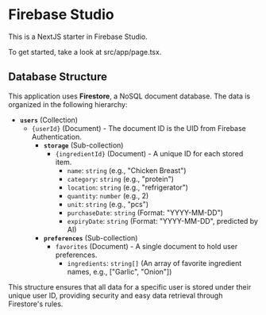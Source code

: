 # Firebase Studio

This is a NextJS starter in Firebase Studio.

To get started, take a look at src/app/page.tsx.

## Database Structure

This application uses **Firestore**, a NoSQL document database. The data is organized in the following hierarchy:

*   **`users`** (Collection)
    *   `{userId}` (Document) - The document ID is the UID from Firebase Authentication.
        *   **`storage`** (Sub-collection)
            *   `{ingredientId}` (Document) - A unique ID for each stored item.
                *   `name`: `string` (e.g., "Chicken Breast")
                *   `category`: `string` (e.g., "protein")
                *   `location`: `string` (e.g., "refrigerator")
                *   `quantity`: `number` (e.g., 2)
                *   `unit`: `string` (e.g., "pcs")
                *   `purchaseDate`: `string` (Format: "YYYY-MM-DD")
                *   `expiryDate`: `string` (Format: "YYYY-MM-DD", predicted by AI)
        *   **`preferences`** (Sub-collection)
            *   `favorites` (Document) - A single document to hold user preferences.
                *   `ingredients`: `string[]` (An array of favorite ingredient names, e.g., ["Garlic", "Onion"])

This structure ensures that all data for a specific user is stored under their unique user ID, providing security and easy data retrieval through Firestore's rules.

